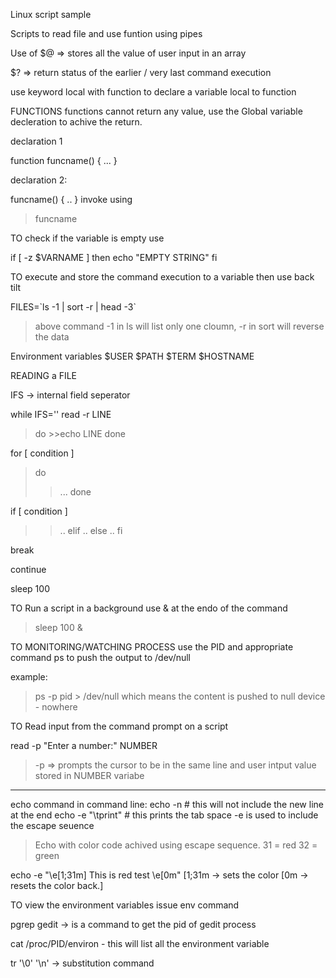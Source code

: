 Linux script sample 

Scripts to read file and use funtion 
using pipes

Use of $@  => stores all the value of user input in an array

$? => return status of the earlier / very last command execution

use keyword local with function to declare a variable local to function

FUNCTIONS
functions cannot return any value, use the Global variable decleration to achive the return.

declaration 1

function funcname() {
...
}

declaration 2:

funcname() {
..
}
invoke using 
> funcname

TO check if the variable is empty use 

if [ -z $VARNAME ] 
then 
   echo "EMPTY STRING"
fi

TO execute and store the command execution to a variable then use back tilt

FILES=\`ls -1 | sort -r | head -3\`
> above command -1 in ls will list only one cloumn, -r in sort will reverse the data

Environment variables
$USER
$PATH
$TERM
$HOSTNAME

READING a FILE 

 IFS -> internal field seperator
 
 while IFS='' read -r LINE
  >do
    >>echo LINE
 >done

for [ condition ]
>do 
  >>...
>done

if [ condition ] 
>>..
>elif
>>..
>else
>>..
>fi

break

continue

sleep 100

TO Run a script in a background use & at the endo of the command
> sleep 100 &

TO MONITORING/WATCHING PROCESS
use the PID and appropriate command ps to push the output to /dev/null

example:
 > ps -p pid > /dev/null
 which means the content is pushed to null device - nowhere
 
 TO Read input from the command prompt on a script
 
 read -p "Enter a number:" NUMBER
 > -p => prompts the cursor to be in the same line
 > and user intput value stored in NUMBER variabe
 
 ------------
   echo command in command line:
   echo -n # this will not include the new line at the end
   echo -e "\tprint" # this prints the tab space -e is used to include the escape seuence
 
 > Echo with color code achived using escape sequence.
 31 = red  32 = green
 
echo -e "\e[1;31m] This is red test \e[0m"
[1;31m -> sets the color
[0m -> resets the color back.]

TO view the environment variables issue env command

pgrep gedit -> is a command to get the pid of gedit process

cat /proc/PID/environ - this will list all the environment variable

tr '\0' '\n' -> substitution command


 
